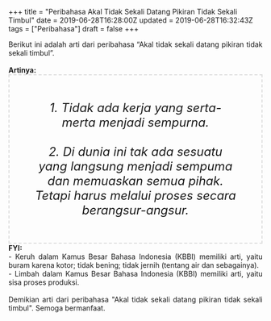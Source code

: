+++
title = "Peribahasa Akal Tidak Sekali Datang Pikiran Tidak Sekali Timbul"
date = 2019-06-28T16:28:00Z
updated = 2019-06-28T16:32:43Z
tags = ["Peribahasa"]
draft = false
+++

<div dir="ltr" style="text-align: left;" trbidi="on"><div style="text-align: justify;">Berikut ini adalah arti dari peribahasa “Akal tidak sekali datang pikiran tidak sekali timbul”.</div><br /><div style="text-align: justify;"><b>Artinya:</b></div><div style="border: 2px dashed #ddd; font-size: 24px; height: auto; margin: 0 auto; padding: 50px; text-align: center; width: auto;"><i>1. Tidak ada kerja yang serta-merta menjadi sempurna.<br /><br />2. Di dunia ini tak ada sesuatu yang langsung menjadi sempuma dan memuaskan semua pihak. Tetapi harus melalui proses secara berangsur-angsur.</i></div><div style="text-align: justify;"><b>FYI:</b><br />- Keruh dalam Kamus Besar Bahasa Indonesia (KBBI) memiliki arti, yaitu buram karena kotor; tidak bening; tidak jernih (tentang air dan sebagainya).<br />- Limbah dalam Kamus Besar Bahasa Indonesia (KBBI) memiliki arti, yaitu sisa proses produksi.<br /><br /></div><div style="text-align: justify;">Demikian arti dari peribahasa "Akal tidak sekali datang pikiran tidak sekali timbul". Semoga bermanfaat.</div></div>
